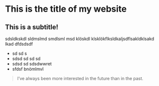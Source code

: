 # This is the title of my website

## This is a subtitle!

sdsldkskdl sldmslmd smdlsml msd klöskdl klsklökflksldkaljsdflsakldklsakd lkad  dfdsdsdf

* sd sd s
* sdsd sd sd sd
* sdsd sd sdsdwwret
* sfdsf bnömlmvl

> I’ve always been more interested
> in the future than in the past.